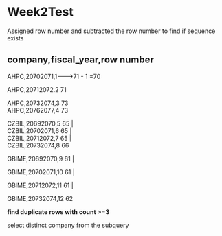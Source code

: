 # Week2Test


Assigned row number and subtracted the row number to find if sequence exists

company,fiscal_year,row number
-------------------------------
AHPC,20702071,1--->71 - 1 =70

AHPC,20712072.2            71

AHPC,20732074,3            73   
AHPC,20762077,4             73

CZBIL,20692070,5            65 |   
CZBIL,20702071,6            65 |   
CZBIL,20712072,7            65 |     
CZBIL,20732074,8            66

GBIME,20692070,9            61 |

GBIME,20702071,10           61 |

GBIME,20712072,11           61 |

GBIME,20732074,12           62


**find duplicate rows with count >=3**

select distinct company from the subquery 
